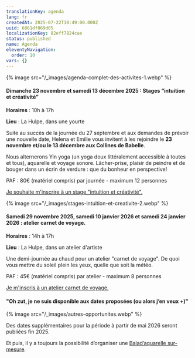 ```yaml
---
translationKey: agenda
lang: fr
createdAt: 2025-07-22T10:49:00.000Z
uuid: 6861df869d05
localizationKey: 82eff7824cae
status: published
name: Agenda
eleventyNavigation:
  order: 10
vars: {}
---
```


{% image src="/_images/agenda-complet-des-activites-1.webp" %}

#### Dimanche 23 novembre et samedi 13 décembre 2025 : Stages “intuition et créativité”

**Horaires** : 10h à 17h

**Lieu** : La Hulpe, dans une yourte

Suite au succès de la journée du 27 septembre et aux demandes de prévoir une nouvelle date, Helena et Emilie vous invitent à les rejoindre le **23 novembre et/ou le 13 décembre aux Collines de Babelle**.

Nous alternerons Yin yoga (un yoga doux littéralement accessible à toutes et tous), aquarelle et voyage sonore. Lâcher-prise, plaisir de peindre et de bouger dans un écrin de verdure : que du bonheur en perspective!

PAF : 80€ (matériel compris) par journée - maximum 12 personnes

[Je souhaite m'inscrire à un stage "intuition et créativité".](https://forms.gle/fqc4fNgLsvseFbQh8)

{% image src="/_images/stages-intuition-et-creativite-2.webp" %}

#### Samedi 29 novembre 2025, samedi 10 janvier 2026 et samedi 24 janvier 2026 : atelier carnet de voyage.

**Horaires** : 14h à 17h

**Lieu** : La Hulpe, dans un atelier d'artiste

Une demi-journée au chaud pour un atelier "carnet de voyage". De quoi vous mettre du soleil plein les yeux, quelle que soit la météo.

PAF : 45€ (matériel compris) par atelier - maximum 8 personnes

[Je m'inscris à un atelier carnet de voyage.](https://forms.gle/GJofbXiWXaRzXz3x7)

#### "Oh zut, je ne suis disponible aux dates proposées (ou alors j’en veux +)"

{% image src="/_images/autres-opportunites.webp" %}

Des dates supplémentaires pour la période à partir de mai 2026 seront publiées fin 2025.

Et puis, il y a toujours la possibilité d’organiser une [Balad’aquarelle sur-mesure](/fr/stages-et-journees-speciales-ou-sur-mesure/).
